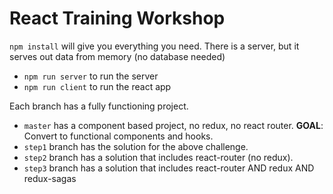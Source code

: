 # React Training Workshop

`npm install` will give you everything you need. There is a server, but it serves out data from memory (no database needed)

  - `npm run server` to run the server
  - `npm run client` to run the react app

Each branch has a fully functioning project.
  - `master` has a component based project, no redux, no react router. **GOAL**: Convert to functional components and hooks. 
  - `step1` branch has the solution for the above challenge.
  - `step2` branch has a solution that includes react-router (no redux). 
  - `step3` branch has a solution that includes react-router AND redux AND redux-sagas
